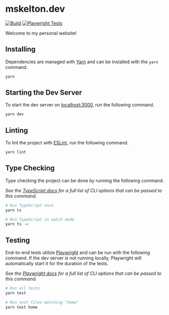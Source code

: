# mskelton.dev

[![Build](https://github.com/mskelton/mskelton.dev/actions/workflows/build.yml/badge.svg)](https://github.com/mskelton/mskelton.dev/actions/workflows/build.yml)
[![Playwright Tests](https://github.com/mskelton/mskelton.dev/actions/workflows/e2e.yml/badge.svg)](https://github.com/mskelton/mskelton.dev/actions/workflows/e2e.yml)

Welcome to my personal website!

## Installing

Dependencies are managed with [Yarn](https://yarnpkg.com) and can be installed
with the `yarn` command.

```bash
yarn
```

## Starting the Dev Server

To start the dev server on [localhost:3000](http://localhost:3000), run the
following command.

```bash
yarn dev
```

## Linting

To lint the project with [ESLint](https://eslint.org), run the following
command.

```bash
yarn lint
```

## Type Checking

Type checking the project can be done by running the following command.

_See the
[TypeScript docs](https://www.typescriptlang.org/docs/handbook/compiler-options.html)
for a full list of CLI options that can be passed to this command._

```bash
# Run TypeScript once
yarn ts

# Run TypeScript in watch mode
yarn ts -w
```

## Testing

End-to-end tests utilize [Playwright](https://playwright.dev) and can be run
with the following command. If the dev server is not running locally, Playwright
will automatically start it for the duration of the tests.

_See the [Playwright docs](https://playwright.dev/docs/test-cli) for a full list
of CLI options that can be passed to this command._

```bash
# Run all tests
yarn test

# Run test files matching "home"
yarn test home
```
